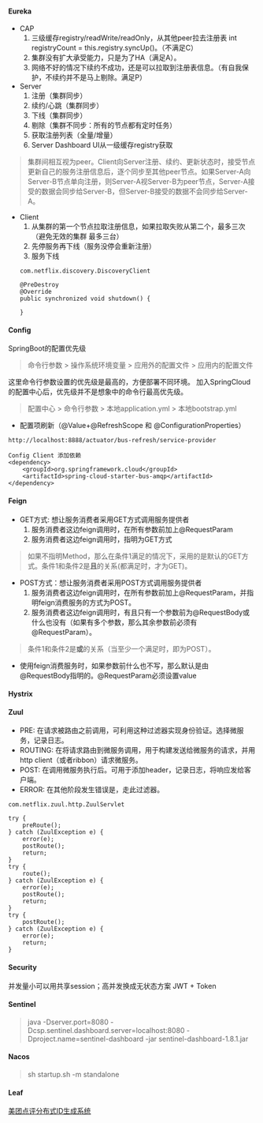 #### Eureka
- CAP
    1. 三级缓存registry/readWrite/readOnly，从其他peer拉去注册表 int registryCount = this.registry.syncUp()。（不满足C）
    2. 集群没有扩大承受能力，只是为了HA（满足A）。
    3. 网络不好的情况下续约不成功，还是可以拉取到注册表信息。（有自我保护，不续约并不是马上剔除。满足P）
- Server
    1. 注册（集群同步）
    2. 续约/心跳（集群同步）
    3. 下线（集群同步）
    4. 剔除（集群不同步：所有的节点都有定时任务）
    5. 获取注册列表（全量/增量）
    6. Server Dashboard UI从一级缓存registry获取
> 集群间相互视为peer。Client向Server注册、续约、更新状态时，接受节点更新自己的服务注册信息后，逐个同步至其他peer节点。如果Server-A向Server-B节点单向注册，则Server-A视Server-B为peer节点，Server-A接受的数据会同步给Server-B，但Server-B接受的数据不会同步给Server-A。
- Client
    1. 从集群的第一个节点拉取注册信息，如果拉取失败从第二个，最多三次（避免无效的集群 最多三台）
    2. 先停服务再下线（服务没停会重新注册）
    3. 服务下线
    ```
    com.netflix.discovery.DiscoveryClient
    
    @PreDestroy
    @Override
    public synchronized void shutdown() {
        
    }
    ```
#### Config
SpringBoot的配置优先级
> 命令行参数 > 操作系统环境变量 > 应用外的配置文件 > 应用内的配置文件

这里命令行参数设置的优先级是最高的，方便部署不同环境。
加入SpringCloud的配置中心后，优先级并不是想象中的命令行最高优先级。

> 配置中心 > 命令行参数 > 本地application.yml > 本地bootstrap.yml

- 配置项刷新（@Value+@RefreshScope 和 @ConfigurationProperties）
```
http://localhost:8888/actuator/bus-refresh/service-provider

Config Client 添加依赖
<dependency>
    <groupId>org.springframework.cloud</groupId>
    <artifactId>spring-cloud-starter-bus-amqp</artifactId>
</dependency>
```
#### Feign
- GET方式: 想让服务消费者采用GET方式调用服务提供者
    1. 服务消费者这边feign调用时，在所有参数前加上@RequestParam
    2. 服务消费者这边feign调用时，指明为GET方式
> 如果不指明Method，那么在条件1满足的情况下，采用的是默认的GET方式。条件1和条件2是**且**的关系(都满足时，才为GET)。

- POST方式：想让服务消费者采用POST方式调用服务提供者
    1. 服务消费者这边feign调用时，在所有参数前加上@RequestParam，并指明feign消费服务的方式为POST。
    2. 服务消费者这边feign调用时，有且只有一个参数前为@RequestBody或什么也没有（如果有多个参数，那么其余参数前必须有@RequestParam）。
> 条件1和条件2是**或**的关系（当至少一个满足时，即为POST）。
- 使用feign消费服务时，如果参数前什么也不写，那么默认是由@RequestBody指明的。@RequestParam必须设置value
#### Hystrix
#### Zuul
- PRE: 在请求被路由之前调用，可利用这种过滤器实现身份验证。选择微服务，记录日志。
- ROUTING: 在将请求路由到微服务调用，用于构建发送给微服务的请求，并用http client（或者ribbon）请求微服务。
- POST: 在调用微服务执行后。可用于添加header，记录日志，将响应发给客户端。
- ERROR: 在其他阶段发生错误是，走此过滤器。
```
com.netflix.zuul.http.ZuulServlet

try {
    preRoute();
} catch (ZuulException e) {
    error(e);
    postRoute();
    return;
}
try {
    route();
} catch (ZuulException e) {
    error(e);
    postRoute();
    return;
}
try {
    postRoute();
} catch (ZuulException e) {
    error(e);
    return;
}
```
#### Security
并发量小可以用共享session；高并发换成无状态方案 JWT + Token

#### Sentinel
> java -Dserver.port=8080 -Dcsp.sentinel.dashboard.server=localhost:8080 -Dproject.name=sentinel-dashboard -jar sentinel-dashboard-1.8.1.jar
#### Nacos
> sh startup.sh -m standalone

#### Leaf
[美团点评分布式ID生成系统](https://tech.meituan.com/2017/04/21/mt-leaf.html)
